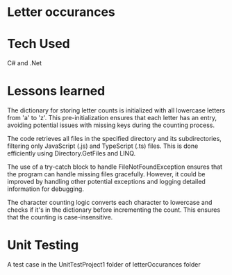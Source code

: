 # Letter occurances 

# Tech Used 

C# and .Net

# Lessons learned 

The dictionary for storing letter counts is initialized with all lowercase letters from 'a' to 'z'. This pre-initialization ensures that each letter has an entry, avoiding potential issues with missing keys during the counting process.

The code retrieves all files in the specified directory and its subdirectories, filtering only JavaScript (.js) and TypeScript (.ts) files. This is done efficiently using Directory.GetFiles and LINQ.

The use of a try-catch block to handle FileNotFoundException ensures that the program can handle missing files gracefully. However, it could be improved by handling other potential exceptions and logging detailed information for debugging.

The character counting logic converts each character to lowercase and checks if it's in the dictionary before incrementing the count. This ensures that the counting is case-insensitive.

# Unit Testing 

A test case in the UnitTestProject1 folder of letterOccurances folder
